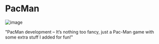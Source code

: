 # PacMan
![image](https://github.com/user-attachments/assets/20310195-3f72-4d26-9ea3-cb72b4c4fb38)

"PacMan development – It’s nothing too fancy, just a Pac-Man game with some extra stuff I added for fun!"
